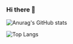 ### Hi there 👋

![Anurag's GitHub stats](https://github-readme-stats.vercel.app/api?username=Mist0713&show_icons=true&theme=radical)

![Top Langs](https://github-readme-stats.vercel.app/api/top-langs/?username=Mist0713&layout=compact&theme=tokyonight)
#
<!--
**Mist0713/Mist0713** is a ✨ _special_ ✨ repository because its `README.md` (this file) appears on your GitHub profile.

Here are some ideas to get you started:

- 🔭 I’m currently working on ...
- 🌱 I’m currently learning ...
- 👯 I’m looking to collaborate on ...
- 🤔 I’m looking for help with ...
- 💬 Ask me about ...
- 📫 How to reach me: ...
- 😄 Pronouns: ...
- ⚡ Fun fact: ...
-->
